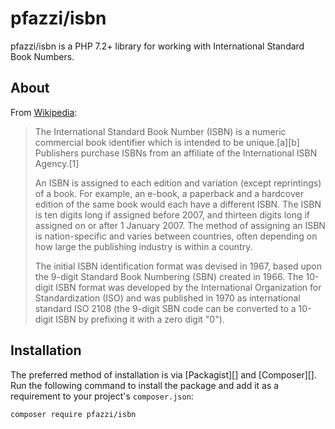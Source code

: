 # pfazzi/isbn

pfazzi/isbn is a PHP 7.2+ library for working with International Standard Book Numbers.

## About

From [Wikipedia](http://en.wikipedia.org/wiki/Universally_unique_identifier):

> The International Standard Book Number (ISBN) is a numeric commercial book identifier which is intended to be unique.[a][b] Publishers purchase ISBNs from an affiliate of the International ISBN Agency.[1]
>  
> An ISBN is assigned to each edition and variation (except reprintings) of a book. For example, an e-book, a paperback and a hardcover edition of the same book would each have a different ISBN. The ISBN is ten digits long if assigned before 2007, and thirteen digits long if assigned on or after 1 January 2007. The method of assigning an ISBN is nation-specific and varies between countries, often depending on how large the publishing industry is within a country.
>  
> The initial ISBN identification format was devised in 1967, based upon the 9-digit Standard Book Numbering (SBN) created in 1966. The 10-digit ISBN format was developed by the International Organization for Standardization (ISO) and was published in 1970 as international standard ISO 2108 (the 9-digit SBN code can be converted to a 10-digit ISBN by prefixing it with a zero digit "0").

## Installation

The preferred method of installation is via [Packagist][] and [Composer][]. Run the following command to install the package and add it as a requirement to your project's `composer.json`:

```bash
composer require pfazzi/isbn
```